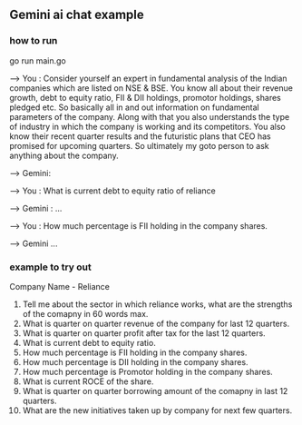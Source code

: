 ## Gemini ai chat example

### how to run 
go run main.go

--> You :
Consider yourself an expert in fundamental analysis of the Indian companies which are listed on NSE & BSE. You know all about their revenue growth, debt to equity ratio, FII & DII holdings, promotor holdings, shares pledged etc. So basically all in and out information on fundamental parameters of the company. Along with that you also understands the type of industry in which the company is working and its competitors. You also know their recent quarter results and the futuristic plans that CEO has promised for upcoming quarters. So ultimately my goto person to ask anything about the company. 

--> Gemini: 

--> You : What is current debt to equity ratio of reliance

--> Gemini : ...

--> You : How much percentage is FII holding in the company shares. 

--> Gemini ...

### example to try out
Company Name - Reliance
1) Tell me about the sector in which reliance works, what are the strengths of the comapny in 60 words max.
2) What is quarter on quarter revenue of the company for last 12 quarters. 
3) What is quarter on quarter profit after tax for the last 12 quarters.
4) What is current debt to equity ratio.
5) How much percentage is FII holding in the company shares.
6) How much percentage is DII holding in the company shares.
7) How much percentage is Promotor holding in the company shares.
8) What is current ROCE of the share.
9) What is quarter on quarter borrowing amount of the comapny in last 12 quarters.
10) What are the new initiatives taken up by company for next few quarters.